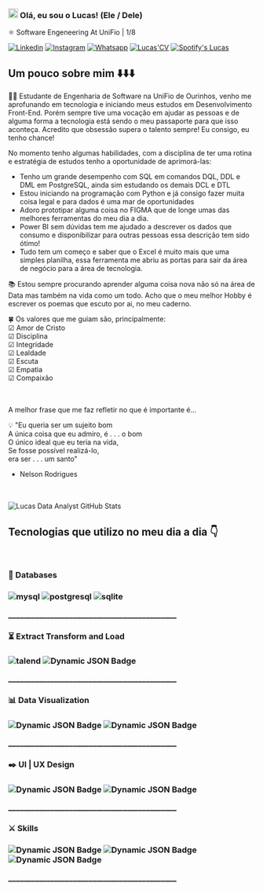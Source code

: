 ###  <img src="https://user-images.githubusercontent.com/31570331/115619477-4a629400-a2ca-11eb-9b77-335a74feda93.gif" style="max-width: 100%; display: inline-block;" data-target="animated-image.originalImage" width= 20px> Olá, eu sou o Lucas! (Ele / Dele)
⚛️ Software Engeneering At UniFio | 1/8

[![Linkedin](https://img.shields.io/badge/LinkedIn-0077B5?style=flat&logo=linkedin&logoColor=white)](https://www.linkedin.com/in/lucas-data-analyst/) [![Instagram](https://img.shields.io/badge/Instagram-E4405F?style=flat&logo=instagram&logoColor=white)](https://www.instagram.com/luquinhas.adriano?igsh=MWJlOTJoZm41bG1rZA%3D%3D&utm_source=qr) [![Whatsapp](https://img.shields.io/badge/WhatsApp-25D366?style=flat&logo=whatsapp&logoColor=white)](https://api.whatsapp.com/send?phone=+5514998755704&text=Oi!%20vi%20seu%20perfil,%20no%20Github/Linkedin.%20Podemos%20Conversar?) [![Lucas'CV](https://img.shields.io/badge/Lucas'CV-2B579A?style=flat&logo=microsoft-word&logoColor=white)](https://www.linkedin.com/in/lucas-data-analyst/overlay/1706074331538/single-media-viewer/?profileId=ACoAACvbaCgBYmLno7bRLLqy6uZjqfrPvJ1ynIA)
[![Spotify's Lucas](https://img.shields.io/badge/Spotify-1ED760?&style=flat&logo=spotify&logoColor=white)](https://open.spotify.com/user/lucassantos_skyfall)

## Um pouco sobre mim ⬇️⬇️⬇️

👨‍💼 Estudante de Engenharia de Software na UniFio de Ourinhos, venho me aprofunando em tecnologia e iniciando meus estudos em Desenvolvimento Front-End. Porém sempre tive uma vocação em ajudar as pessoas e de alguma forma a tecnologia está sendo o meu passaporte para que isso aconteça. Acredito que obsessão supera o talento sempre! Eu consigo, eu tenho chance!

No momento tenho algumas habilidades, com a disciplina de ter uma rotina e estratégia de estudos tenho a oportunidade de aprimorá-las:
- Tenho um grande desempenho com SQL em comandos DQL, DDL e DML em PostgreSQL, ainda sim estudando os demais DCL e DTL
- Estou iniciando na programação com Python e já consigo fazer muita coisa legal e para dados é uma mar de oportunidades
- Adoro prototipar alguma coisa no FIGMA que de longe umas das melhores ferramentas do meu dia a dia.
- Power BI sem dúvidas tem me ajudado a descrever os dados que consumo e disponibilizar para outras pessoas essa descrição tem sido ótimo!
- Tudo tem um começo e saber que o Excel é muito mais que uma simples planilha, essa ferramenta me abriu as portas para sair da área de negócio para a área de tecnologia.

📚 Estou sempre procurando aprender alguma coisa nova não só na área de Data mas também na vida como um todo. Acho que o meu melhor Hobby é escrever os poemas que escuto por ai, no meu caderno.

🍀 Os valores que me guiam são, principalmente: <br/>
☑ Amor de Cristo <br/>
☑ Disciplina <br/> 
☑ Integridade <br/>
☑ Lealdade <br/>
☑ Escuta <br/>
☑ Empatia <br/>
☑ Compaixão <br/> <br/> <br/>

A melhor frase que me faz refletir no que é importante é...

💡 "Eu queria ser um sujeito bom <br/>
 A única coisa que eu admiro, é . . . o bom <br/>
 O único ideal que eu teria na vida, <br/>
 Se fosse possível realizá-lo, <br/>
 era ser . . . um santo" <br/>
 - Nelson Rodrigues <br/><br/><br/>

![Lucas Data Analyst GitHub Stats](https://github-readme-stats.vercel.app/api?username=lucas-santos-data-analyst&show_icons=true&theme=tokyonight)


## Tecnologias que utilizo no meu dia a dia 👇


<div style="display: inline_block"><br/>
    <h3>💽 Databases<h3>
    <img align="center" alt="mysql" src="https://img.shields.io/badge/MySQL-005C84?style=flat&logo=mysql&logoColor=white"/>
    <img align="center" alt="postgresql" src="https://img.shields.io/badge/PostgreSQL-316192?style=flat&logo=postgresql&logoColor=white"/>
    <img align="center" alt="sqlite" src="https://img.shields.io/badge/SQLite-07405E?style=flat&logo=sqlite&logoColor=white"/>
    <p>____________________________________________<p>
    <h3>⏳ Extract Transform and Load <h3>
    <img align="center" alt="talend" src="https://img.shields.io/badge/Talend-FF6D70?style=flat&amp;logo=Talend&amp;&logoColor=white"/>
    <img align="center" alt="Dynamic JSON Badge" src="https://img.shields.io/badge/-Power%20Query-F2C811?style=flat&amp;logo=Power-Query&amp;logoColor=black">
    <p>____________________________________________<p>
    <h3>📊 Data Visualization <h3>
    <img align="center" alt="Dynamic JSON Badge" src="https://img.shields.io/badge/-Power%20BI-F2C811?style=flat&amp;logo=Power-BI&amp;logoColor=black">
    <img align="center" alt="Dynamic JSON Badge" src="https://img.shields.io/badge/Google%20Sheets-34A853?style=flat&logo=google-sheets&logoColor=white">
    <p>____________________________________________<p>
    <h3>✒️ UI | UX Design <h3>
    <img align="center" alt="Dynamic JSON Badge" src="https://img.shields.io/badge/Figma-F24E1E?style=flat&logo=figma&logoColor=white">
    <img align="center" alt="Dynamic JSON Badge" src="https://img.shields.io/badge/Canva-%2300C4CC.svg?&style=flat&logo=Canva&logoColor=white">
    <p>____________________________________________<p>
    <h3>⚔️ Skills <h3>
    <img align="center" alt="Dynamic JSON Badge" src="https://img.shields.io/badge/Python-3776AB?style=flat&logo=python&logoColor=white">
    <img align="center" alt="Dynamic JSON Badge" src="https://img.shields.io/badge/R-276DC3?style=flat&logo=r&logoColor=white">
    <img align="center" alt="Dynamic JSON Badge" src="https://img.shields.io/badge/Google_Cloud-4285F4?style=flat&logo=google-cloud&logoColor=white">
    <p>____________________________________________<p>
</div>
